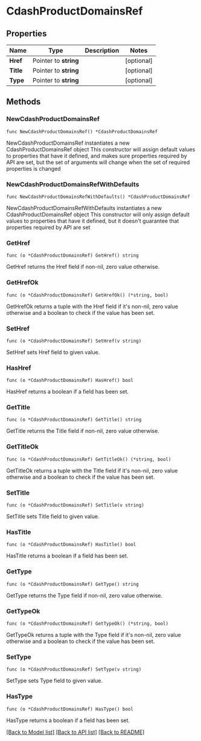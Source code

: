 # CdashProductDomainsRef

## Properties

Name | Type | Description | Notes
------------ | ------------- | ------------- | -------------
**Href** | Pointer to **string** |  | [optional] 
**Title** | Pointer to **string** |  | [optional] 
**Type** | Pointer to **string** |  | [optional] 

## Methods

### NewCdashProductDomainsRef

`func NewCdashProductDomainsRef() *CdashProductDomainsRef`

NewCdashProductDomainsRef instantiates a new CdashProductDomainsRef object
This constructor will assign default values to properties that have it defined,
and makes sure properties required by API are set, but the set of arguments
will change when the set of required properties is changed

### NewCdashProductDomainsRefWithDefaults

`func NewCdashProductDomainsRefWithDefaults() *CdashProductDomainsRef`

NewCdashProductDomainsRefWithDefaults instantiates a new CdashProductDomainsRef object
This constructor will only assign default values to properties that have it defined,
but it doesn't guarantee that properties required by API are set

### GetHref

`func (o *CdashProductDomainsRef) GetHref() string`

GetHref returns the Href field if non-nil, zero value otherwise.

### GetHrefOk

`func (o *CdashProductDomainsRef) GetHrefOk() (*string, bool)`

GetHrefOk returns a tuple with the Href field if it's non-nil, zero value otherwise
and a boolean to check if the value has been set.

### SetHref

`func (o *CdashProductDomainsRef) SetHref(v string)`

SetHref sets Href field to given value.

### HasHref

`func (o *CdashProductDomainsRef) HasHref() bool`

HasHref returns a boolean if a field has been set.

### GetTitle

`func (o *CdashProductDomainsRef) GetTitle() string`

GetTitle returns the Title field if non-nil, zero value otherwise.

### GetTitleOk

`func (o *CdashProductDomainsRef) GetTitleOk() (*string, bool)`

GetTitleOk returns a tuple with the Title field if it's non-nil, zero value otherwise
and a boolean to check if the value has been set.

### SetTitle

`func (o *CdashProductDomainsRef) SetTitle(v string)`

SetTitle sets Title field to given value.

### HasTitle

`func (o *CdashProductDomainsRef) HasTitle() bool`

HasTitle returns a boolean if a field has been set.

### GetType

`func (o *CdashProductDomainsRef) GetType() string`

GetType returns the Type field if non-nil, zero value otherwise.

### GetTypeOk

`func (o *CdashProductDomainsRef) GetTypeOk() (*string, bool)`

GetTypeOk returns a tuple with the Type field if it's non-nil, zero value otherwise
and a boolean to check if the value has been set.

### SetType

`func (o *CdashProductDomainsRef) SetType(v string)`

SetType sets Type field to given value.

### HasType

`func (o *CdashProductDomainsRef) HasType() bool`

HasType returns a boolean if a field has been set.


[[Back to Model list]](../README.md#documentation-for-models) [[Back to API list]](../README.md#documentation-for-api-endpoints) [[Back to README]](../README.md)


